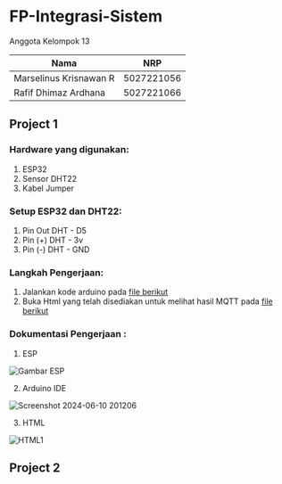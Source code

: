 ﻿# FP-Integrasi-Sistem
 
Anggota Kelompok 13

| Nama                   | NRP        |
| ---------------------- | ---------- |
| Marselinus Krisnawan R | 5027221056 |
| Rafif Dhimaz Ardhana   | 5027221066 |

## Project 1

### Hardware yang digunakan:
1. ESP32
2. Sensor DHT22
3. Kabel Jumper

### Setup ESP32 dan DHT22:
1. Pin Out DHT - D5 
2. Pin (+) DHT - 3v 
3. Pin (-) DHT - GND

### Langkah Pengerjaan:

1. Jalankan kode arduino pada [file berikut](https://github.com/DorifutoBoyz/FP-Integrasi-Sistem/blob/main/Project%201/MQTT.ino)
2. Buka Html yang telah disediakan untuk melihat hasil MQTT pada [file berikut](https://github.com/DorifutoBoyz/FP-Integrasi-Sistem/blob/main/Project%201/Project1.html)

### Dokumentasi Pengerjaan :

1. ESP

![Gambar ESP](https://github.com/DorifutoBoyz/FP-Integrasi-Sistem/assets/143835215/887a3eb5-5fc8-4021-8218-fa9abee90c30)

2. Arduino IDE

![Screenshot 2024-06-10 201206](https://github.com/DorifutoBoyz/FP-Integrasi-Sistem/assets/143835215/55e65dc2-81cf-48ae-a2bd-df9455da395f)

3. HTML

![HTML1](https://github.com/DorifutoBoyz/FP-Integrasi-Sistem/assets/143835215/d93f52a2-5bb6-4077-90d6-45a401a1ce42)

## Project 2
